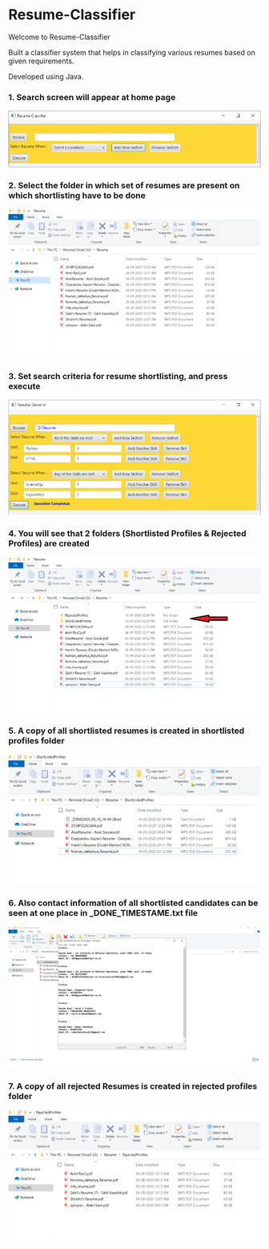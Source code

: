 # Resume-Classifier

Welcome to Resume-Classifier

Built a classifier system that helps in classifying various resumes based on given requirements. 

Developed using Java.

### 1. Search screen will appear at home page

![Search-Screen-Home-Page](https://raw.githubusercontent.com/namanjakhetiya/Resume-Classifier/master/Images/Search-Screen.png)


### 2. Select the folder in which set of resumes are present on which shortlisting have to be done

![Select-Resume-Folder-For-Shortlisting](https://raw.githubusercontent.com/namanjakhetiya/Resume-Classifier/master/Images/Resume-folder-before-shortlisting.png)


### 3. Set search criteria for resume shortlisting, and press execute

![Set-Search-Criteria](https://raw.githubusercontent.com/namanjakhetiya/Resume-Classifier/master/Images/Search-Executed.png)


### 4. You will see that 2 folders (Shortlisted Profiles & Rejected Profiles) are created

![Resume-folder-after-shortlisting](https://raw.githubusercontent.com/namanjakhetiya/Resume-Classifier/master/Images/Resume-folder-after-shortlisting.png)


### 5. A copy of all shortlisted resumes is created in shortlisted profiles folder

![Shortlisted-Candidate-Resume](https://raw.githubusercontent.com/namanjakhetiya/Resume-Classifier/master/Images/Shortlisted-Candidate-Resume.png)


### 6. Also contact information of all shortlisted candidates can be seen at one place in _DONE_TIMESTAME.txt file

![Shortlisted-Candidate-Contact-Details](https://raw.githubusercontent.com/namanjakhetiya/Resume-Classifier/master/Images/Shortlisted-Candidate-Contact-Details.png)


### 7. A copy of all rejected Resumes is created in rejected profiles folder

![Rejected-Candidate-Resume](https://raw.githubusercontent.com/namanjakhetiya/Resume-Classifier/master/Images/Rejected-Candidate-Resume.png)

